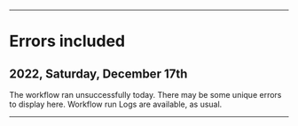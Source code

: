 
***

# Errors included

## 2022, Saturday, December 17th

The workflow ran unsuccessfully today. There may be some unique errors to display here. Workflow run Logs are available, as usual.

***
